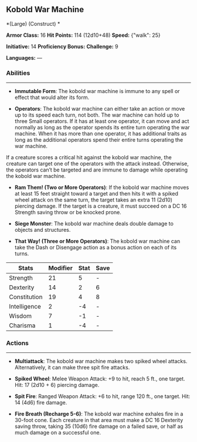 ## Kobold War Machine
*(Large) (Construct) *

**Armor Class:** 16
**Hit Points:** 114 (12d10+48)
**Speed:** {"walk": 25}

**Initiative:** 14
**Proficiency Bonus:**
**Challenge:** 9

**Languages:** —

### Abilities
 --- 
- **Immutable Form**: The kobold war machine is immune to any spell or effect that would alter its form.

- **Operators**: The kobold war machine can either take an action or move up to its speed each turn, not both. The war machine can hold up to three Small operators. If it has at least one operator, it can move and act normally as long as the operator spends its entire turn operating the war machine. When it has more than one operator, it has additional traits as long as the additional operators spend their entire turns operating the war machine.

If a creature scores a critical hit against the kobold war machine, the creature can target one of the operators with the attack instead. Otherwise, the operators can’t be targeted and are immune to damage while operating the kobold war machine.

- **Ram Them! (Two or More Operators)**: If the kobold war machine moves at least 15 feet straight toward a target and then hits it with a spiked wheel attack on the same turn, the target takes an extra 11 (2d10) piercing damage. If the target is a creature, it must succeed on a DC 16 Strength saving throw or be knocked prone.

- **Siege Monster**: The kobold war machine deals double damage to objects and structures.

- **That Way! (Three or More Operators)**: The kobold war machine can take the Dash or Disengage action as a bonus action on each of its turns.



| Stats | Modifier | Stat | Save
| ---- | ---- | ---- | ---- |
| Strength | 21 | 5 | - |
| Dexterity | 14 | 2 | 6 |
| Constitution | 19 | 4 | 8 |
| Intelligence | 2 | -4 | - |
| Wisdom | 7 | -1 | - |
| Charisma | 1 | -4 | - |

### Actions
 --- 
- **Multiattack**: The kobold war machine makes two spiked wheel attacks. Alternatively, it can make three spit fire attacks.

- **Spiked Wheel**: Melee Weapon Attack: +9 to hit, reach 5 ft., one target. Hit: 17 (2d10 + 6) piercing damage.

- **Spit Fire**: Ranged Weapon Attack: +6 to hit, range 120 ft., one target. Hit: 14 (4d6) fire damage.

- **Fire Breath (Recharge 5-6)**: The kobold war machine exhales fire in a 30-foot cone. Each creature in that area must make a DC 16 Dexterity saving throw, taking 35 (10d6) fire damage on a failed save, or half as much damage on a successful one.

